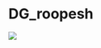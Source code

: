 # DG_roopesh

<a href="https://portal.azure.com/#create/Microsoft.Template/uri/https%3A%2F%2Fraw.githubusercontent.com%2Fbayernmunich%2FIntellij%2Fmaster%2Fenv%2Fazuredeploytemplate.json" target="_blank">
		<img src="http://azuredeploy.net/deploybutton.png"/>
	</a>


                                                                     
	

